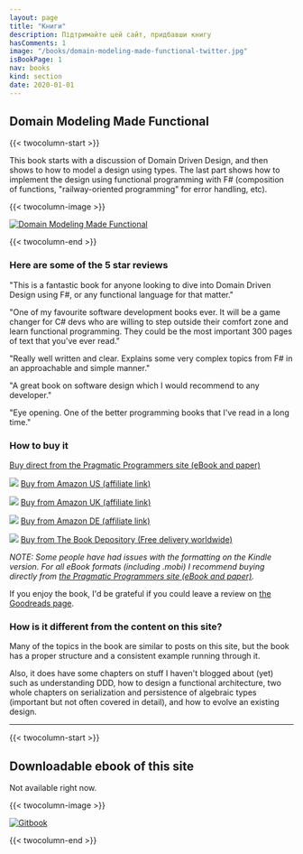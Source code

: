 ```yaml
---
layout: page
title: "Книги"
description: Підтримайте цей сайт, придбавши книгу
hasComments: 1
image: "/books/domain-modeling-made-functional-twitter.jpg"
isBookPage: 1
nav: books
kind: section
date: 2020-01-01
---
```



## Domain Modeling Made Functional

{{< twocolumn-start >}}

This book starts with a discussion of Domain Driven Design, and then shows to how to model a design using types. The last part shows how to implement the design using functional programming with F# (composition of functions, "railway-oriented programming" for error handling, etc).

{{< twocolumn-image >}}

[![Domain Modeling Made Functional](domain-modeling-made-functional-200.jpg)](https://pragprog.com/titles/swdddf/domain-modeling-made-functional/)

{{< twocolumn-end >}}


### Here are some of the 5 star reviews

"This is a fantastic book for anyone looking to dive into Domain Driven Design using F#, or any functional language for that matter."

"One of my favourite software development books ever. It will be a game changer for C# devs who are willing to step outside their comfort zone and learn functional programming. They could be the most important 300 pages of text that you've ever read."

"Really well written and clear. Explains some very complex topics from F# in an approachable and simple manner."

"A great book on software design which I would recommend to any developer."

"Eye opening. One of the better programming books that I've read in a long time."

### How to buy it

[Buy direct from the Pragmatic Programmers site (eBook and paper)](https://pragprog.com/titles/swdddf/domain-modeling-made-functional/)

![](./US-flag.gif) [Buy from Amazon US (affiliate link)](https://www.amazon.com/Domain-Modeling-Made-Functional-Domain-Driven/dp/1680502549?tag=fsharpforfu0d-20)

![](./UK-flag.gif) [Buy from Amazon UK (affiliate link)](https://www.amazon.co.uk/Domain-Modeling-Made-Functional-Domain-Driven/dp/1680502549?tag=fsharpforfuna-21)

![](./DE-flag.gif) [Buy from Amazon DE (affiliate link)](https://www.amazon.de/Domain-Modeling-Made-Functional-Domain-Driven/dp/1680502549?tag=fsharpforfu00-21)



![](./globe-icon.png) [Buy from The Book Depository (Free delivery worldwide)](https://www.bookdepository.com/Domain-Modeling-Made-Functional-Scott-Wlaschin/9781680502541)

*NOTE: Some people have had issues with the formatting on the Kindle version. For all eBook formats (including .mobi) I recommend buying directly from [the Pragmatic Programmers site (eBook and paper)](https://pragprog.com/titles/swdddf/domain-modeling-made-functional/).*

If you enjoy the book, I'd be grateful if you could leave a review on [the Goodreads page](https://www.goodreads.com/book/show/34921689-domain-modeling-made-functional).

### How is it different from the content on this site?

Many of the topics in the book are similar to posts on this site, but the book has a proper structure and a consistent example running through it.

Also, it does have some chapters on stuff I haven't blogged about (yet) such as understanding DDD, how to design a functional architecture, two whole chapters on serialization and persistence of algebraic types (important but not often covered in detail), and how to evolve an existing design.




----

{{< twocolumn-start >}}

## Downloadable ebook of this site

Not available right now.

{{< twocolumn-image >}}

[![Gitbook](gitbook-200.jpg)]()

{{< twocolumn-end >}}
